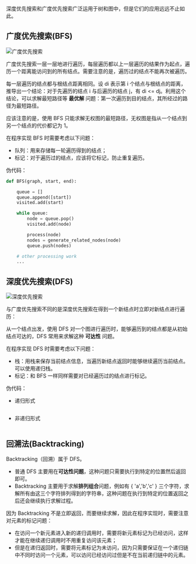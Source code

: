 

深度优先搜索和广度优先搜索广泛运用于树和图中，但是它们的应用远远不止如此。
## 广度优先搜索(BFS)

![广度优先搜索]()

广度优先搜索一层一层地进行遍历，每层遍历都以上一层遍历的结果作为起点，遍历一个距离能访问到的所有结点。需要注意的是，遍历过的结点不能再次被遍历。



每一层遍历的结点都与根结点距离相同。设 di 表示第 i 个结点与根结点的距离，推导出一个结论：对于先遍历的结点 i 与后遍历的结点 j，有 di <= dj。利用这个结论，可以求解最短路径等 **最优解** 问题：第一次遍历到目的结点，其所经过的路径为最短路径。

应该注意的是，使用 BFS 只能求解无权图的最短路径，无权图是指从一个结点到另一个结点的代价都记为 1。

在程序实现 BFS 时需要考虑以下问题：

- 队列：用来存储每一轮遍历得到的结点；
- 标记：对于遍历过的结点，应该将它标记，防止重复遍历。

伪代码：

```python
def BFS(graph, start, end):

    queue = []
    queue.append([start])
    visited.add(start)

    while queue:
        node = queue.pop()
        visited.add(node)

        process(node)
        nodes = generate_related_nodes(node)
        queue.push(nodes)

    # other processing work
    ...
```

## 深度优先搜索(DFS)

![深度优先搜索]()

与广度优先搜索不同的是深度优先搜索在得到一个新结点时立即对新结点进行遍历：

从一个结点出发，使用 DFS 对一个图进行遍历时，能够遍历到的结点都是从初始结点可达的，DFS 常用来求解这种 **可达性** 问题。

在程序实现 DFS 时需要考虑以下问题：

- 栈：用栈来保存当前结点信息，当遍历新结点返回时能够继续遍历当前结点。可以使用递归栈。
- 标记：和 BFS 一样同样需要对已经遍历过的结点进行标记。

伪代码：
- 递归形式
```python

```

- 非递归形式
```python

```
## 回溯法(Backtracking)
Backtracking（回溯）属于 DFS。

- 普通 DFS 主要用在**可达性问题**，这种问题只需要执行到特定的位置然后返回即可。
- Backtracking 主要用于求解**排列组合**问题，例如有 { 'a','b','c' } 三个字符，求解所有由这三个字符排列得到的字符串，这种问题在执行到特定的位置返回之后还会继续执行求解过程。

因为 Backtracking 不是立即返回，而要继续求解，因此在程序实现时，需要注意对元素的标记问题：

- 在访问一个新元素进入新的递归调用时，需要将新元素标记为已经访问，这样才能在继续递归调用时不用重复访问该元素；
- 但是在递归返回时，需要将元素标记为未访问，因为只需要保证在一个递归链中不同时访问一个元素，可以访问已经访问过但是不在当前递归链中的元素。